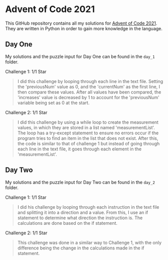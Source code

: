 # Advent of Code 2021

This GitHub repository contains all my solutions for [Advent of Code 2021](https://adventofcode.com/). They are written in Python in order to gain more knowledge in the language.

## Day One
My solutions and the puzzle input for Day One can be found in the `day_1` folder.

Challenge 1: 1/1 Star

> I did this challenge by looping through each line in the text file. Setting the 'previousNum' value as 0, and the 'currentNum' as the first line, I then compare these values. After all values have been compared, the 'increases' value is decreased by 1 to account for the 'previousNum' variable being set as 0 at the start.

Challenge 2: 1/1 Star

> I did this challenge by using a while loop to create the measurement values, in which they are stored in a list named 'measurementList'. The loop has a try-except statement to ensure no errors occur if the program tries to find an item in the list that does not exist. After this, the code is similar to that of challenge 1 but instead of going through each line in the text file, it goes through each element in the 'measurementList'.

## Day Two
My solutions and the puzzle input for Day Two can be found in the `day_2` folder.

Challenge 1: 1/1 Star

> I did his challenge by looping through each instruction in the text file and splitting it into a direction and a value. From this, I use an if statement to determine what direction the instruction is. The calculations are done based on the if statement.

Challenge 2: 1/1 Star

> This challenge was done in a similar way to Challenge 1, with the only difference being the change in the calculations made in the if statement.